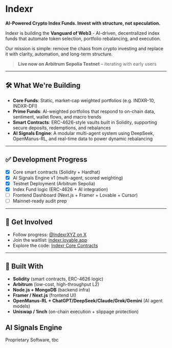 # Indexr  
**AI-Powered Crypto Index Funds. Invest with structure, not speculation.**

Indexr is building the **Vanguard of Web3** - AI-driven, decentralized index funds that automate token selection, portfolio rebalancing, and execution.

Our mission is simple: remove the chaos from crypto investing and replace it with clarity, automation, and long-term structure.

> **Live now on Arbitrum Sepolia Testnet** – iterating with early users

---

## 🛠️ What We're Building

- **Core Funds**: Static, market-cap weighted portfolios (e.g. INDXR-10, INDXR-DFI)
- **Prime Funds**: AI-weighted portfolios that respond to on-chain data, sentiment, wallet flows, and macro trends
- **Smart Contracts**: ERC-4626-style vaults built in Solidity, supporting secure deposits, redemptions, and rebalances
- **AI Signals Engine**: A modular multi-agent system using DeepSeek, OpenManus-RL, and real-time data to power dynamic rebalancing

---

## ✅ Development Progress

- [x] Core smart contracts (Solidity + Hardhat)
- [x] AI Signals Engine v1 (multi-agent, scored weighting)
- [x] Testnet Deployment (Arbitrum Sepolia)
- [x] Index Fund logic (ERC-4626 + AI integration)
- [ ] Frontend Dashboard (Next.js + Framer + Lovable + Cursor)
- [ ] Mainnet-ready audit prep

---

## 🔗 Get Involved

- Follow progress: [@IndexrXYZ on X](https://x.com/IndexrXYZ)  
- Join the waitlist: [indexr.lovable.app](https://indexr.lovable.app)  
- Explore the code: [Indexr Core Contracts](https://github.com/IndexrXYZ)

---

## 🧠 Built With

- **Solidity** (smart contracts, ERC-4626 logic)
- **Arbitrum** (low-cost, high-throughput L2)
- **Node.js + MongoDB** (backend infra)
- **Framer / Next.js** (frontend UI)
- **OpenManus-RL + ChatGPT/DeepSeek/Claude/Grok/Gemini** (AI agent models)
- **Uniswap / 1inch** (on-chain execution + slippage protection)

## AI Signals Engine 

Proprietary Software, tbc
